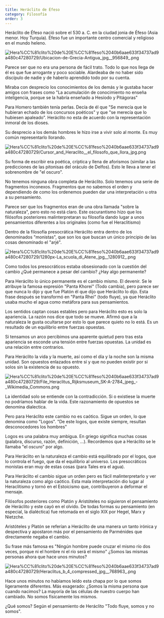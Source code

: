 ```yaml
---
title: Heráclito de Éfeso
category: Filosofía
order: 3
---
```


Heráclito de Éfeso nació sobre el 530 a. C. en la ciudad jonia de Éfeso (Asia menor. Hoy Turquía). Éfeso fue un importante centro comercial y religioso en el mundo heleno.

![Hera%CC%81clito%20de%20E%CC%81feso%2040b6aae633f34737ad9a480c47280729/Ubicacion-de-Grecia-Antigua_jpg__956849_.png](Hera%CC%81clito%20de%20E%CC%81feso%2040b6aae633f34737ad9a480c47280729/Ubicacion-de-Grecia-Antigua_jpg__956849_.png)

Parece ser que no era una persona de fácil trato. Todo lo que nos llega de él es que fue arrogante y poco sociable. Alardeaba de no haber sido discípulo de nadie y de haberlo aprendido todo por su cuenta.

Miraba con desprecio los conocimientos de los demás y le gustaba hacer amigos con frases como "La acumulación de conocimiento no enseña inteligencia, porque se la habría enseñado a Hesíodo y Pitágoras"

Para Homero también tenía perlas. Decía de él que "Se merecía que le hubieran echado de los concursos poéticos" y que "se merecía que lo hubiesen apaleado". Heráclito no esta de acuerdo con la representación inmoral de los dioses.

Su desprecio a los demás hombres le hizo irse a vivir solo al monte. Es muy común representarlo llorando.

![Hera%CC%81clito%20de%20E%CC%81feso%2040b6aae633f34737ad9a480c47280729/Cursor_and_Heraclito__el_filosofo_que_llora_jpg.png](Hera%CC%81clito%20de%20E%CC%81feso%2040b6aae633f34737ad9a480c47280729/Cursor_and_Heraclito__el_filosofo_que_llora_jpg.png)

Su forma de escribir era poética, críptica y llena de aforismos (similar a las predicciones de las pitonisas del oráculo de Delfos). Esto le lleva a tener el sobrenombre de "el oscuro".

No tenemos ninguna obra completa de Heráclito. Solo tenemos una serie de fragmentos inconexos. Fragmentos que no sabemos el orden y dependiendo de como los ordenemos pueden dar una interpretación u otra a su pensamiento.

Parece ser que los fragmentos eran de una obra llamada "sobre la naturaleza", pero esto no está claro. Este oscurantismo hizo que los filósofos posteriores malinterpretaran su filosofía dando lugar a unos pensamientos diferentes a los originales (como fue el Heraclitismo)

Dentro de la filosofía presocrática Heráclito entra dentro de los denominados "monistas", que son los que buscan un único principio de las cosas denominado el "arjé".

![Hera%CC%81clito%20de%20E%CC%81feso%2040b6aae633f34737ad9a480c47280729/1280px-La_scuola_di_Atene_jpg__1280912_.png](Hera%CC%81clito%20de%20E%CC%81feso%2040b6aae633f34737ad9a480c47280729/1280px-La_scuola_di_Atene_jpg__1280912_.png)

Como todos los presocráticos estaba obsesionado con la cuestión del cambio ¿Qué permanece a pesar del cambio? ¿Hay algo permanente?

Para Heráclito lo único permanente es el cambio mismo. El devenir. Se le atribuye la famosa expresión "Panta Khorei" (Todo cambia), pero parece ser que nunca lo dijo y que fue Platón él que dijo que Heráclito lo dijo. Esta frase después se transformó en "Panta Rhei" (todo fluye), ya que Heráclito usaba mucho el agua como metáfora para sus pensamientos.

Los sentidos captan cosas estables pero para Heráclito esto es solo la apariencia. La razón nos dice que todo se mueve. Afirmó que a la naturaleza le gusta ocultarse por esto lo que parece quieto no lo está. Es un resultado de un equilibrio entre fuerzas opuestas.

Si tensamos un arco percibimos una aparente quietud pero tras esta apariencia se esconde una tensión entre fuerzas opuestas. La unidad es una relación entre contrarios.

Para Heráclito la vida y la muerte, así como el día y la noche son la misma unidad. Son opuestos enlazados entre sí y que no pueden existir por si solos sin la existencia de su opuesto.

![Hera%CC%81clito%20de%20E%CC%81feso%2040b6aae633f34737ad9a480c47280729/File_Heraclitus_Rijksmuseum_SK-A-2784_jpeg_-_Wikimedia_Commons.png](Hera%CC%81clito%20de%20E%CC%81feso%2040b6aae633f34737ad9a480c47280729/File_Heraclitus_Rijksmuseum_SK-A-2784_jpeg_-_Wikimedia_Commons.png)

La identidad solo se entiende con la contradicción. Si o existiese la muerte no podríamos hablar de la vida. Este razonamiento de opuestos se denomina dialectica.

Pero para Heráclito este cambio no es caótico. Sigue un orden, lo que denomina como "Logos". "De este logos, que existe siempre, resultan desconocedores los hombres"

Logos es una palabra muy ambigua. En griego significa muchas cosas (palabra, discurso, razón, definición, ...). Recordemos que a Heráclito se le llamaba "el oscuro" por algo.

Para Heráclito en la naturaleza el cambio está equilibrado por el logos, que lo controla el fuego, que da el equilibrio al universo. Los presocráticos monistas eran muy de estas cosas (para Tales era el agua).

Para Heráclito el cambio sigue un orden pero es fácil malinterpretarlo y ver la naturaleza como algo caótico. Esta mala interpretación dio lugar al Heraclitismo y tornó en el Estoicismo que, contribuyeron a deformar el mensaje.

Filósofos posteriores como Platón y Aristóteles no siguieron el pensamiento de Heráclito y este cayó en el olvido. De todas formas su pensamiento (en especial, la dialéctica) fue retomada en el siglo XIX por Hegel, Marx y Nietzche. 

Aristóteles y Platón se referían a Heráclito de una manera un tanto irónica y despectiva y apostaron más por el pensamiento de Parménides que directamente negaba el cambio.

Su frase más famosa es "Ningún hombre puede cruzar el mismo río dos veces, porque ni el hombre ni el río será el mismo" ¿Somos las mismas personas ahora que hace unos minutos?

![Hera%CC%81clito%20de%20E%CC%81feso%2040b6aae633f34737ad9a480c47280729/Heraclitus_b_4_compressed_jpg__768963_.png](Hera%CC%81clito%20de%20E%CC%81feso%2040b6aae633f34737ad9a480c47280729/Heraclitus_b_4_compressed_jpg__768963_.png)

Hace unos minutos no habíamos leído esta chapa por lo que somos ligeramente diferentes. Más exagerado: ¿Somos la misma persona que cuando nacimos? La mayoría de las células de nuestro cuerpo han cambiado. No somos físicamente los mismos.

¿Qué somos? Según el pensamiento de Heráclito "Todo fluye, somos y no somos".
